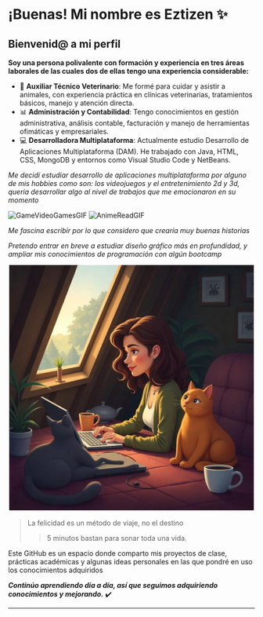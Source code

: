 # ¡Buenas! Mi nombre es Eztizen ✨

## Bienvenid@ a mi perfil 

**Soy una persona polivalente con formación y experiencia en tres áreas laborales de las cuales dos de ellas tengo una experiencia considerable:**

- 🐾 **Auxiliar Técnico Veterinario**: Me formé para cuidar y asistir a animales, con experiencia práctica en clínicas veterinarias, tratamientos básicos, manejo y atención directa.
- 📊 **Administración y Contabilidad**: Tengo conocimientos en gestión administrativa, análisis contable, facturación y manejo de herramientas ofimáticas y empresariales.
- 💻 **Desarrolladora Multiplataforma**: Actualmente estudio Desarrollo de Aplicaciones Multiplataforma (DAM). He trabajado con Java, HTML, CSS, MongoDB y entornos como Visual Studio Code y NetBeans.

_Me decidí estudiar desarrollo de aplicaciones multiplataforma por alguno de mis hobbies como son: los videojuegos y el entretenimiento 2d y 3d, quería desarrollar algo al nivel de trabajos que me emocionaron en su momento_

![GameVideoGamesGIF](https://github.com/user-attachments/assets/c60b7de4-ad78-427e-b14b-7f1f4efccabe) ![AnimeReadGIF](https://github.com/user-attachments/assets/cf7d2e7c-0a51-4e0a-9896-6f1ab3eddf2e)

_Me fascina escribir por lo que considero que crearía muy buenas historias_

_Pretendo entrar en breve a estudiar diseño gráfico más en profundidad, y ampliar mis conocimientos de programación con algún bootcamp_

<div align=center>
<img src='https://github.com/Ezti94/ezti94/blob/main/yo%20animada%20programando.jpeg' alt='Imagen mia programando' width='500px' height:'100px'/>
</div>

> La felicidad es un método de viaje, no el destino
> > 5 minutos bastan para sonar toda una vida.

Este GitHub es un espacio donde comparto mis proyectos de clase, prácticas académicas y algunas ideas personales en las que pondré en uso los conocimientos adquiridos

***Continúo aprendiendo día a día, así que seguimos adquiriendo conocimientos y mejorando.*** ✔️

---

